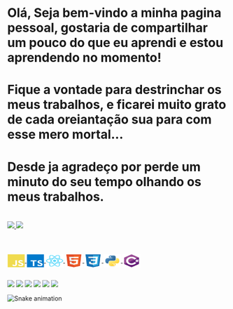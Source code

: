 # Olá, Seja bem-vindo a minha pagina pessoal, gostaria de compartilhar um pouco do que eu aprendi e estou aprendendo no momento!
# Fique a vontade  para destrinchar os meus trabalhos, e ficarei muito grato de cada oreiantação sua para com esse mero mortal...
# Desde ja agradeço por perde um minuto do seu tempo olhando os meus trabalhos.
#
<div>
        <a href="https://github.com/evandro-j-o-andrade">
        <img height="180em" src="https://github-readme-stats.vercel.app/api?username=Evandro-J-O-Andrade&show_icons=true&theme=radical&include_all_comits=true&count_private=true"/>
        <img height="180em" src="https://github-readme-stats.vercel.app/api/top-langs/?username=Evandro-J-O-Andrade&layout=compact&langs_count=16&theme=radical"/>

 </div>
 
#

<div style="display: inline_block"><br>
  <img align="center" alt="Evandro-j-o-andrade-Js" height="30" width="40" src="https://raw.githubusercontent.com/devicons/devicon/master/icons/javascript/javascript-plain.svg">
  <img align="center" alt="Evandro-j-o-andrade-Ts" height="30" width="40" src="https://raw.githubusercontent.com/devicons/devicon/master/icons/typescript/typescript-plain.svg">
  <img align="center" alt="Evandro-j-o-andrade-React" height="30" width="40" src="https://raw.githubusercontent.com/devicons/devicon/master/icons/react/react-original.svg">
  <img align="center" alt="Evandro-j-o-andrade-HTML" height="30" width="40" src="https://raw.githubusercontent.com/devicons/devicon/master/icons/html5/html5-original.svg">
  <img align="center" alt="Evandro-j-o-andrade-CSS" height="30" width="40" src="https://raw.githubusercontent.com/devicons/devicon/master/icons/css3/css3-original.svg">
  <img align="center" alt="Evandro-j-o-andrade-Python" height="30" width="40" src="https://raw.githubusercontent.com/devicons/devicon/master/icons/python/python-original.svg">
  <img align="center" alt="Evandro-j-o-andrade-Csharp" height="30" width="40" src="https://raw.githubusercontent.com/devicons/devicon/master/icons/csharp/csharp-original.svg">
</div>
  
  ##
 
<div> 
  <a href="https://www.youtube.com/@YaS20022k2" target="_blank"><img src="https://img.shields.io/badge/YouTube-FF0000?style=for-the-badge&logo=youtube&logoColor=white" target="_blank"></a>
  <a href="https://instagram.com/evandrojoandrade" target="_blank"><img src="https://img.shields.io/badge/-Instagram-%23E4405F?style=for-the-badge&logo=instagram&logoColor=white" target="_blank"></a>
 	<a href="https://www.twitch.tv/" target="_blank"><img src="https://img.shields.io/badge/Twitch-9146FF?style=for-the-badge&logo=twitch&logoColor=white" target="_blank"></a>
 <a href="https://discord.gg/" target="_blank"><img src="https://img.shields.io/badge/Discord-7289DA?style=for-the-badge&logo=discord&logoColor=white" target="_blank"></a> 
  <a href = "mailto:evandro_j.o.a@hotmail.com"><img src="https://img.shields.io/badge/-Hotmail-%23333?style=for-the-badge&logo=Hotmail&logoColor=white" target="_blank"></a>
  <a href="https://www.linkedin.com/in/evandrojoandrade/" target="_blank"><img src="https://img.shields.io/badge/-LinkedIn-%230077B5?style=for-the-badge&logo=linkedin&logoColor=white" target="_blank"></a> 
  
</div>

![Snake animation](https://github.com/evandro-j-o-andrade/evandro-j-o-andrade/blod/output/github-contribution-grid-snake.svg)

